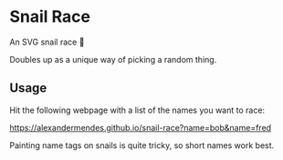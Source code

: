 # Snail Race

An SVG snail race :snail:

Doubles up as a unique way of picking a random thing.

## Usage

Hit the following webpage with a list of the names you want to race:

https://alexandermendes.github.io/snail-race?name=bob&name=fred

Painting name tags on snails is quite tricky, so short names work best.
